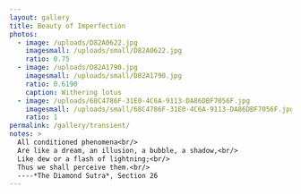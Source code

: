 ```yaml
---
layout: gallery
title: Beauty of Imperfection
photos:
  - image: /uploads/D82A0622.jpg
    imagesmall: /uploads/small/D82A0622.jpg
    ratio: 0.75
  - image: /uploads/D82A1790.jpg
    imagesmall: /uploads/small/D82A1790.jpg
    ratio: 0.6190
    caption: Withering lotus
  - image: /uploads/68C4786F-31E0-4C6A-9113-DA86DBF7056F.jpg
    imagesmall: /uploads/small/68C4786F-31E0-4C6A-9113-DA86DBF7056F.jpg
    ratio: 1
permalink: /gallery/transient/
notes: >
  All conditioned phenomena<br/>
  Are like a dream, an illusion, a bubble, a shadow,<br/>
  Like dew or a flash of lightning;<br/>
  Thus we shall perceive them.<br/>
  ----*The Diamond Sutra*, Section 26
---
```

